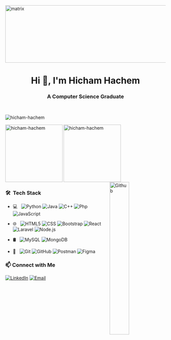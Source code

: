 <img height="180em" width="2001em" align="center" src="https://res.cloudinary.com/practicaldev/image/fetch/s--z_y4wDUd--/c_imagga_scale,f_auto,fl_progressive,h_420,q_66,w_1000/https://thepracticaldev.s3.amazonaws.com/i/n9b2p3j0h1mdqvms3ogc.gif" alt="matrix" />


<h1 align="center">Hi 👋, I'm Hicham Hachem</h1>
<h3 align="center">A Computer Science Graduate</h3>
<br/>

<p align="left"> <img src="https://komarev.com/ghpvc/?username=hicham-hachem&label=Profile%20views&color=0e75b6&style=flat" alt="hicham-hachem" /> </p>

<img height="180em" align="left" src="https://github-readme-stats.vercel.app/api/top-langs?username=hicham-hachem&show_icons=true&locale=en&layout=compact" alt="hicham-hachem" />
<img height="180em" align="center" src="https://github-readme-stats.vercel.app/api?username=hicham-hachem&show_icons=true&locale=en" alt="hicham-hachem" />

<img width="35%" align="right" alt="Github" src="https://user-images.githubusercontent.com/48678280/88862734-4903af80-d201-11ea-968b-9c939d88a37c.gif" />

<h3> 🛠 &nbsp;Tech Stack</h3>

- 💻 &nbsp;
  ![Python](https://img.shields.io/badge/-Python-333333?style=flat&logo=python)
  ![Java](https://img.shields.io/badge/-Java-333333?style=flat&logo=Java&logoColor=007396)
  ![C++](https://img.shields.io/badge/-C++-333333?style=flat&logo=C%2B%2B&logoColor=00599C)
  ![Php](https://img.shields.io/badge/-Php-333333?style=flat&logo=php)
  ![JavaScript](https://img.shields.io/badge/-JavaScript-333333?style=flat&logo=javascript)
  
- 🌐 &nbsp;
  ![HTML5](https://img.shields.io/badge/-HTML5-333333?style=flat&logo=HTML5)
  ![CSS](https://img.shields.io/badge/-CSS-333333?style=flat&logo=CSS3&logoColor=1572B6)
  ![Bootstrap](https://img.shields.io/badge/-Bootstrap-333333?style=flat&logo=bootstrap&logoColor=563D7C)
  ![React](https://img.shields.io/badge/-React-333333?style=flat&logo=react)
  ![Laravel](https://img.shields.io/badge/-Laravel-333333?style=flat&logo=laravel)
  ![Node.js](https://img.shields.io/badge/-Node.js-333333?style=flat&logo=node.js)
  
- 🛢 &nbsp;
  ![MySQL](https://img.shields.io/badge/-MySQL-333333?style=flat&logo=mysql)
  ![MongoDB](https://img.shields.io/badge/-MongoDB-333333?style=flat&logo=mongodb)
  
- 🔧 &nbsp;
  ![Git](https://img.shields.io/badge/-Git-333333?style=flat&logo=git)
  ![GitHub](https://img.shields.io/badge/-GitHub-333333?style=flat&logo=github)
  ![Postman](https://img.shields.io/badge/-Postman-333333?style=flat&logo=postman)
  ![Figma](https://img.shields.io/badge/-Figma-333333?style=flat&logo=figma)
 


  
<h3> 📫 Connect with Me </h3>

<p align="left">
<a href="https://www.linkedin.com/in/hicham-hachem/"><img alt="LinkedIn" src="https://img.shields.io/badge/LinkedIn-Hicham%20Hachem-blue?style=flat-square&logo=linkedin"></a>
<a href="mailto:hicham.hachem1@gmail.com"><img alt="Email" src="https://img.shields.io/badge/Email-hicham.hachem1@gmail.com-blue?style=flat-square&logo=gmail"></a>
</p>
  

